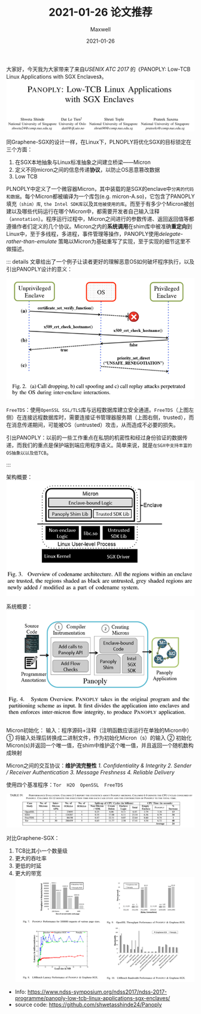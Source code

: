 ﻿---
title: 2021-01-26 论文推荐
date: 2021-01-26
author: Maxwell
categories:
 - sgx library os
tags:
 - sgx library os
 - sgx
 - library os
---

大家好，今天我为大家带来了来自*USENIX ATC 2017* 的《PANOPLY: Low-TCB Linux Applications with SGX Enclaves》。
![title](./img/0126/1.png#pic_center)


同Graphene-SGX的设计一样，在Linux下，PLNOPLY将优化SGX的目标锁定在三个方面：
1.	在SGX本地抽象与Linux标准抽象之间建立桥梁——Micron
2.	定义不同micron之间的信息传递**协议**，以防止OS恶意篡改数据
3.	Low TCB

PLNOPLY中定义了一个微容器Micron，其中装载的是SGX的enclave中`分离的代码和数据`。每个Micron都被编译为一个库包(e.g. micron-A.so)，它包含了PANOPLY 填充`（shim）库`, `the Intel SDK库`以及`其他被使用的库`。而至于有多少个Micron被创建以及哪些代码运行在哪个Micron中，都需要开发者自己输入注释（`annotation`）。程序运行过程中，Micron之间进行的参数传递、返回返回值等都遵循作者们定义的几个协议。Micron之内的**系统调用**在shim库中被准确**重定向**到Linux中，至于多线程，多进程，事件管理等操作，PANOPLY使用*delegate-rather-than-emulate* 策略以Micron为基础重写了实现，至于实现的细节这里不做描述。

::: details 文章给出了一个例子让读者更好的理解恶意OS如何破坏程序执行，以及引出PANOPLY设计的意义：

![例子](./img/0126/2.png#pic_center)
 

`FreeTDS`：使用`OpenSSL SSL/TLS`库与远程数据库建立安全通道。`FreeTDS`（上图左侧）在连接远程数据库时，需要连接证书管理器服务期（上图右侧，trusted），而在消息传递期间，可能被OS（untrusted）攻击，从而造成不必要的损失。

引出PANOPLY：以前的一些工作重点在私钥的机密性和经过身份验证的数据传递，而我们的重点是保护端到端应用程序语义。简单来说，就是`在SGX中支持丰富的OS抽象以以及低TCB`。

::: 

架构概要：
![architecture](./img/0126/3.png#pic_center)

系统概要：
![system](./img/0126/4.png#pic_center)

Micron初始化：
输入：程序源码+注释（注明函数应该运行在单独的Micron中）
①	将输入处理后转换成二进制文件，作为初始化Micron（s）的输入
②	初始化Micron(s)并返回一个唯一值，在shim中维护这个唯一值，并且返回一个随机数构成映射

Micron之间的交互协议：**维护流完整性**
*1.	Conﬁdentiality & Integrity 
2.	Sender / Receiver Authentication
3.	Message Freshness
4.	Reliable Delivery*

使用四个基准程序：`Tor  H2O  OpenSSL  FreeTDS`
 
 ![bench](./img/0126/5.png#pic_center)
 

对比Graphene-SGX：
1. TCB比其小一个数量级
2. 更大的吞吐率
3. 更低的时延
4. 更大的带宽
![compare](./img/0126/6.png#pic_center)

- Info: <https://www.ndss-symposium.org/ndss2017/ndss-2017-programme/panoply-low-tcb-linux-applications-sgx-enclaves/>
- source code: <https://github.com/shwetasshinde24/Panoply>
